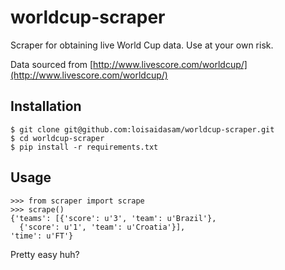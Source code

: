 worldcup-scraper
================

Scraper for obtaining live World Cup data. Use at your own risk.

Data sourced from [http://www.livescore.com/worldcup/](http://www.livescore.com/worldcup/)

## Installation

    $ git clone git@github.com:loisaidasam/worldcup-scraper.git
    $ cd worldcup-scraper
    $ pip install -r requirements.txt

## Usage

    >>> from scraper import scrape
    >>> scrape()
    {'teams': [{'score': u'3', 'team': u'Brazil'},
      {'score': u'1', 'team': u'Croatia'}],
    'time': u'FT'}

Pretty easy huh?
